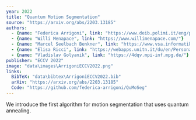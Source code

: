 ```yaml
---
year: 2022
title: "Quantum Motion Segmentation"
source: "https://arxiv.org/abs/2203.13185"
authors:
  - {name: "Federica Arrigoni", link: "https://www.deib.polimi.it/eng/people/details/765978"}
  - {name: "Willi Menapace", link: "https://www.willimenapace.com/"}
  - {name: "Marcel Seelbach Benkner", link: "https://www.vsa.informatik.uni-siegen.de/en/seelbach-marcel"}
  - {name: "Elisa Ricci", link: "https://webapps.unitn.it/du/en/Persona/PER0126701/Didattica"}
  - {name: "Vladislav Golyanik", link: "https://4dqv.mpi-inf.mpg.de/"}
publisher: "ECCV 2022"
image: "data\images\ArrigoniECCV2022.png"
links:
  BibTeX: "data\bibtex\ArrigoniECCV2022.bib"
  arXiv: "https://arxiv.org/abs/2203.13185"
  Code: "https://github.com/federica-arrigoni/QuMoSeg"
---
```

We introduce the first algorithm for motion segmentation that uses quantum annealing.
